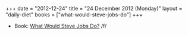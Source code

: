 +++
date = "2012-12-24"
title = "24 December 2012 (Monday)"
layout = "daily-diet"
books = ["what-would-steve-jobs-do"]
+++

<ul>
<li class="entry Book">Book: <a href="/books/what-would-steve-jobs-do">What Would Steve Jobs Do?</a> /f/</li>
</ul>